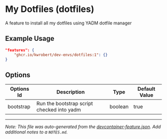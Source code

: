 
# My Dotfiles (dotfiles)

A feature to install all my dotfiles using YADM dotfile manager

## Example Usage

```json
"features": {
    "ghcr.io/kwrobert/dev-envs/dotfiles:1": {}
}
```

## Options

| Options Id | Description | Type | Default Value |
|-----|-----|-----|-----|
| bootstrap | Run the bootstrap script checked into yadm | boolean | true |



---

_Note: This file was auto-generated from the [devcontainer-feature.json](https://github.com/kwrobert/dev-envs/blob/main/src/dotfiles/devcontainer-feature.json).  Add additional notes to a `NOTES.md`._
